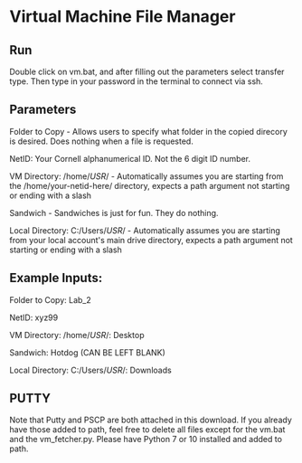 # Virtual Machine File Manager

## Run
Double click on vm.bat, and after filling out the parameters select transfer type. Then type in your password in the terminal to connect via ssh.

## Parameters
Folder to Copy - Allows users to specify what folder in the copied direcory is desired. Does nothing when a file is requested.

NetID: Your Cornell alphanumerical ID. Not the 6 digit ID number.

VM Directory: /home/$USR$/ - Automatically assumes you are starting from the /home/your-netid-here/ directory, expects a path argument not starting or ending with a slash

Sandwich -  Sandwiches is just for fun. They do nothing.

Local Directory: C:/Users/$USR$/ -  Automatically assumes you are starting from your local account's main drive directory, expects a path argument not starting or ending with a slash

## Example Inputs:
Folder to Copy: Lab_2

NetID: xyz99

VM Directory: /home/$USR$/: Desktop 

Sandwich: Hotdog (CAN BE LEFT BLANK)

Local Directory: C:/Users/$USR$/: Downloads

## PUTTY
Note that Putty and PSCP are both attached in this download. If you already have those added to path, feel free to delete all files except for the vm.bat and the vm_fetcher.py. Please have Python 7 or 10 installed and added to path. 
